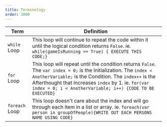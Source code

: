 ```yaml
---
title: Terminology
order: 1000
---
```


| Term           | Definition                                                                                                                                                                                                                                                                                      |
| -------------- | ----------------------------------------------------------------------------------------------------------------------------------------------------------------------------------------------------------------------------------------------------------------------------------------------- |
| `while` Loop   | This loop will continue to repeat the code within it until the logical condition returns `False`. ie. `while(gameIsRunning == True) { EXECUTE THIS CODE;}`                                                                                                                                      |
| `for` Loop     | This loop will repeat until the condition returns `False`. The `var index = 0;` is the Initialization. The `index < AnotherVariable;` is the Condition. The `index++` is the Afterthought that increases `index` by 1. ie. `for(var index = 0; i < AnotherVariable; i++) {CODE TO BE EXECUTED}` |
| `foreach` Loop | This loop doesn't care about the index and will go through each item in a list or array. ie. `foreach(var person in groupOfPeople){WRITE OUT EACH PERSONS NAME USING CODE}`                                                                                                                     |
